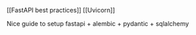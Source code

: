 [[FastAPI best practices]]
[[Uvicorn]]

Nice guide to setup fastapi + alembic + pydantic + sqlalchemy